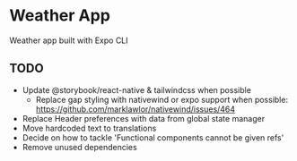 # Weather App

Weather app built with Expo CLI

## TODO

- Update @storybook/react-native & tailwindcss when possible
  - Replace gap styling with nativewind or expo support when possible: https://github.com/marklawlor/nativewind/issues/464
- Replace Header preferences with data from global state manager
- Move hardcoded text to translations
- Decide on how to tackle 'Functional components cannot be given refs'
- Remove unused dependencies
